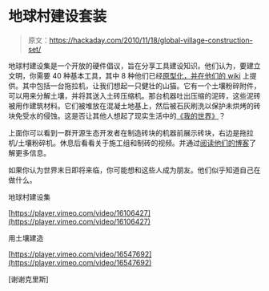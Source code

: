 # 地球村建设套装

> 原文：<https://hackaday.com/2010/11/18/global-village-construction-set/>

地球村建设集是一个开放的硬件倡议，旨在分享工具建设知识。他们认为，要建立文明，你需要 40 种基本工具，其中 8 种他们已经[原型化，并在他们的 wiki](http://opensourceecology.org/wiki/) 上提供。其中包括一台拖拉机，让我们想起一只健壮的山猫。它有一个土壤粉碎附件，可以用来分解土壤，并将其送入土砖压缩机。那台机器吐出压缩的泥砖，这些泥砖被用作建筑材料。它们被堆放在混凝土地基上，然后被石灰刷洗以保护未烘烤的砖块免受水的侵蚀。这是否让其他人想起了现实生活中的[《我的世界》](http://www.minecraft.net/)？

上面你可以看到一群开源生态开发者在制造砖块的机器前展示砖块，右边是拖拉机/土壤粉碎机。休息后看看关于施工组和制砖的视频。并通过[阅读他们的博客](http://opensourceecology.org/blog-2/)了解更多信息。

如果你认为世界末日即将来临，你可能想和这些人成为朋友。他们似乎知道自己在做什么。

地球村建设集

[https://player.vimeo.com/video/16106427](https://player.vimeo.com/video/16106427)

用土壤建造

[https://player.vimeo.com/video/16547692](https://player.vimeo.com/video/16547692)

[谢谢克里斯]